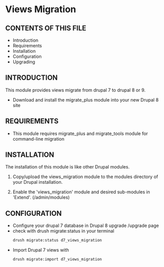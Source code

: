 # Views Migration

CONTENTS OF THIS FILE
---------------------

 * Introduction
 * Requirements
 * Installation
 * Configuration
 * Upgrading

INTRODUCTION
------------

This module provides views migrate from drupal 7 to drupal 8 or 9. 

 - Download and install the migrate_plus module into your new Drupal 8 site

REQUIREMENTS
------------

 * This module requires migrate_plus and migrate_tools module for command-line migration

INSTALLATION
------------

The installation of this module is like other Drupal modules.

 1. Copy/upload the views_migration module to the modules directory of your Drupal
   installation.

 2. Enable the 'views_migration' module and desired sub-modules in 'Extend'.
   (/admin/modules)

CONFIGURATION
-------------

 * Configure your drupal 7 database in Drupal 8 upgrade /upgrade page
 * check with drush migrate:status in your terminal
    ```sh
    drush migrate:status d7_views_migration
    ```
 * Import Drupal 7 views with 
    ```sh
    drush migrate:import d7_views_migration
    ```